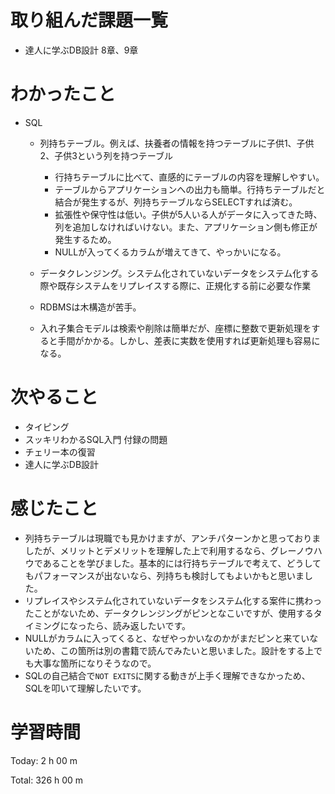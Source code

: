 # 取り組んだ課題一覧
- 達人に学ぶDB設計 8章、9章

# わかったこと
- SQL
    - 列持ちテーブル。例えば、扶養者の情報を持つテーブルに子供1、子供2、子供3という列を持つテーブル
        - 行持ちテーブルに比べて、直感的にテーブルの内容を理解しやすい。
        - テーブルからアプリケーションへの出力も簡単。行持ちテーブルだと結合が発生するが、列持ちテーブルならSELECTすれば済む。
        - 拡張性や保守性は低い。子供が5人いる人がデータに入ってきた時、列を追加しなければいけない。また、アプリケーション側も修正が発生するため。
        - NULLが入ってくるカラムが増えてきて、やっかいになる。

    - データクレンジング。システム化されていないデータをシステム化する際や既存システムをリプレイスする際に、正規化する前に必要な作業

    - RDBMSは木構造が苦手。
    - 入れ子集合モデルは検索や削除は簡単だが、座標に整数で更新処理をすると手間がかかる。しかし、差表に実数を使用すれば更新処理も容易になる。

# 次やること
- タイピング
- スッキリわかるSQL入門 付録の問題
- チェリー本の復習
- 達人に学ぶDB設計

# 感じたこと
- 列持ちテーブルは現職でも見かけますが、アンチパターンかと思っておりましたが、メリットとデメリットを理解した上で利用するなら、グレーノウハウであることを学びました。基本的には行持ちテーブルで考えて、どうしてもパフォーマンスが出ないなら、列持ちも検討してもよいかもと思いました。
- リプレイスやシステム化されていないデータをシステム化する案件に携わったことがないため、データクレンジングがピンとなこいですが、使用するタイミングになったら、読み返したいです。
- NULLがカラムに入ってくると、なぜやっかいなのかがまだピンと来ていないため、この箇所は別の書籍で読んでみたいと思いました。設計をする上でも大事な箇所になりそうなので。
- SQLの自己結合で`NOT EXITS`に関する動きが上手く理解できなかっため、SQLを叩いて理解したいです。

# 学習時間
Today: 2 h 00 m

Total: 326 h 00 m
















































